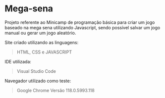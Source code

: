 # Mega-sena
Projeto referente ao Minicamp de programação básica para criar um jogo baseado na mega sena utilizando Javascript, sendo possível salvar um jogo manual ou gerar um jogo aleatório. 

Site criado utilizando as linguagens:
> HTML, CSS e JAVASCRIPT

IDE utilizada:
> Visual Studio Code

Navegador utilizado como teste:
> Google Chrome Versão 118.0.5993.118
